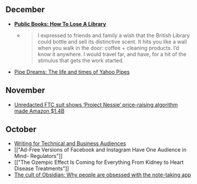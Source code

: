 ## December
- **[Public Books: How To Lose A Library](https://www.publicbooks.org/how-to-lose-a-library/)**
	- > I expressed to friends and family a wish that the British Library could bottle and sell its distinctive scent. It hits you like a wall when you walk in the door: coffee + cleaning products. I’d know it anywhere. I would travel far, and have, for a hit of the stimulus that gets the work started.
- [Pipe Dreams: The life and times of Yahoo Pipes](https://retool.com/pipes)


## November
- [Unredacted FTC suit shows ‘Project Nessie’ price-raising algorithm made Amazon $1.4B](https://techcrunch.com/2023/11/02/unredacted-ftc-suit-shows-project-nessie-price-raising-algorithm-made-amazon-1-4b/?utm_source=ceoreport.beehiiv.com&utm_medium=newsletter&utm_campaign=thursday-november-2nd&guccounter=1)


## October
- [Writing for Technical and Business Audiences](https://pnewman.org/writing.html)
- [["Ad-Free Versions of Facebook and Instagram Have One Audience in Mind- Regulators"]]
- [["The Ozempic Effect Is Coming for Everything From Kidney to Heart Disease Treatments"]]
- [The cult of Obsidian: Why people are obsessed with the note-taking app](https://www.fastcompany.com/90960653/why-people-are-obsessed-with-obsidian-the-indie-darling-of-notetaking-apps)